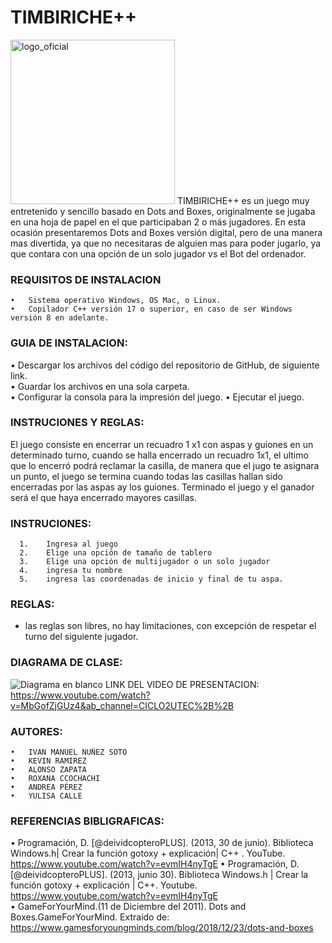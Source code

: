 # TIMBIRICHE++ 
<img width="263" alt="logo_oficial" src="https://user-images.githubusercontent.com/119469386/204888258-24092e3e-ee72-4d00-ab6b-6d737fc1c1fe.png">
  TIMBIRICHE++ es un juego muy entretenido y sencillo basado en Dots and Boxes, originalmente se jugaba en una hoja de papel en el que
  participaban 2 o más jugadores. En esta ocasión presentaremos Dots and Boxes versión digital, pero de una manera
  mas divertida, ya que no necesitaras de alguien mas para poder jugarlo, ya que contara con una opción de un 
  solo jugador vs el Bot del ordenador.  

### REQUISITOS DE INSTALACION  
    •	Sistema operativo Windows, OS Mac, o Linux.  
    •	Copilador C++ versión 17 o superior, en caso de ser Windows versión 8 en adelante.   

### GUIA DE INSTALACION:  
  •	Descargar los archivos del código del repositorio de GitHub, de siguiente link.  
  •	Guardar los archivos en una sola carpeta.    
  •	Configurar la consola para la impresión del juego.
  •	Ejecutar el juego. 
  
### INSTRUCIONES Y REGLAS:    
  El juego consiste en encerrar un recuadro 1 x1 con aspas y guiones en un determinado turno, cuando se halla encerrado un recuadro 1x1, el ultimo que lo encerró     podrá reclamar la casilla, de manera que el jugo te asignara un punto, el juego se termina cuando todas las casillas hallan sido encerradas por las aspas ay los     guiones. Terminado el juego y el ganador será el que haya encerrado mayores casillas.  
  
### INSTRUCIONES:    
      1.	Ingresa al juego
      2.	Elige una opción de tamaño de tablero
      3.	Elige una opción de multijugador o un solo jugador
      4.	ingresa tu nombre 
      5.	ingresa las coordenadas de inicio y final de tu aspa.  

### REGLAS:  
  * las reglas son libres, no hay limitaciones, con excepción de respetar el turno del siguiente jugador.  
  
### DIAGRAMA DE CLASE:  
  ![Diagrama en blanco](https://user-images.githubusercontent.com/119469386/204703528-aa3fcbb2-6c28-4fcf-b363-1ed3c80b873c.jpeg)
  LINK DEL VIDEO DE PRESENTACION:  
  https://www.youtube.com/watch?v=MbGofZjGUz4&ab_channel=CICLO2UTEC%2B%2B
### AUTORES:  
    •	IVAN MANUEL NUÑEZ SOTO
    •	KEVIN RAMIREZ
    •	ALONSO ZAPATA
    •	ROXANA CCOCHACHI 
    •	ANDREA PÉREZ
    •	YULISA CALLE  
### REFERENCIAS BIBLIGRAFICAS:  
  •	Programación, D. [@deividcopteroPLUS]. (2013, 30 de junio). Biblioteca Windows.h| Crear la función gotoxy + explicación| C++ . YouTube. https://www.youtube.com/watch?v=evmIH4nyTgE
  •	Programación, D. [@deividcopteroPLUS]. (2013, junio 30). Biblioteca Windows.h | Crear la función gotoxy + explicación | C++. Youtube. https://www.youtube.com/watch?v=evmIH4nyTgE  
  • GameForYourMind.(11 de Diciembre del 2011). Dots and Boxes.GameForYourMind. Extraido de: https://www.gamesforyoungminds.com/blog/2018/12/23/dots-and-boxes

